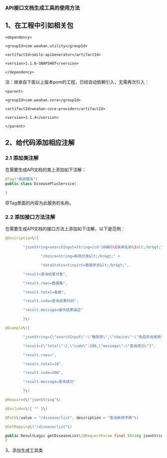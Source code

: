 ### API接口文档生成工具的使用方法

## 1、在工程中引如相关包

`<dependency>`

`<groupId>com.weahan.utility</groupId>`

`<artifactId>smile-apiGenerator</artifactId>`

`<version>1.1.0-SNAPSHOT</version>`

`</dependency>`

注：继承自下面以上版本pom的工程，已经自动依赖引入，无需再次引入：

`<parent>`

`<groupId>com.weahan.core</groupId>`

`<artifactId>weahan-core-provider</artifactId>`

`<version>1.1.4</version>`

`</parent>`

## 2、给代码添加相应注解

### 2.1 添加类注解

在需要生成API文档的类上添加如下注解：

```java
@Tag("疾病服务")
public class DiseasePlusService{

}
```

@Tag里面的内容为此服务的名称。

### 2.2 添加接口方法注解

在需要生成API文档的接口方法上添加如下注解，以下是范例：

```java
@Description\({

        "jsonString=searchInput=String=icd-10编码\(疾病名称\)&lt;/br&gt;" +

                "choice=String=疾病分类&lt;/br&gt;" +

                "dataStatus=tinyint=数据状态&lt;/br&gt;",

        "result=查询结果对象",

        "result.rows=数据集",

        "result.total=条数",

        "result.code=查询结果代码",

        "result.message=操作结果描述"

        }\)

@Example\({

        "jsonString={\"searchInput\":\"糖尿病\",\"choice\":\"免疫系统疾病\",\"dataStatus\":1}",

        "result={\"total\":2,\"code\":200,\"message\":\"查询成功\"}",

        "result.rows=",

        "result.total=18",

        "result.code=200",

        "result.message=查询成功"

        }\)

@Required\("jsonString"\)

@Excludes\({ "" }\)

@Path\(value = "/disease/list", description = "查询疾病字典"\)

@GetMapping\("/disease/list"\)

public ResultLogic getDiseaseList\(@RequestParam final String jsonString\) {
}
```

3、添加生成工具类

